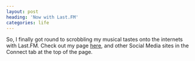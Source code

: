 ```yaml
---
layout: post
heading: 'Now with Last.FM'
categories: life
---
```


So, I finally got round to scrobbling my musical tastes onto the internets with Last.FM. Check out my page [here](http://last.fm/user/chris-alexander), and other Social Media sites in the Connect tab at the top of the page.